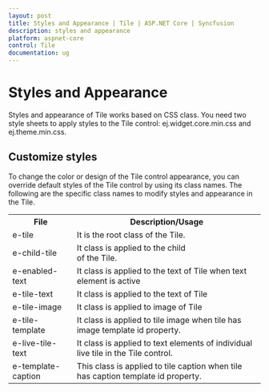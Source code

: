 ```yaml
---
layout: post
title: Styles and Appearance | Tile | ASP.NET Core | Syncfusion
description: styles and appearance
platform: aspnet-core
control: Tile
documentation: ug
---
```


# Styles and Appearance

Styles and appearance of Tile works based on CSS class. You need two style sheets to apply styles to the Tile control: ej.widget.core.min.css and ej.theme.min.css.

## Customize styles

To change the color or design of the Tile control appearance, you can override default styles of the Tile control by using its class names. The following are the specific class names to modify styles and appearance in the Tile.

<table>
<tr>
<th>
File</th><th>
Description/Usage</th></tr>
<tr>
<td>
e-tile</td><td>
It is the root class of the Tile.</td></tr>
<tr>
<td>
e-child-tile</td><td>
It class is applied to the child <div> of the Tile.</td></tr>
<tr>
<td>
e-enabled-text</td><td>
It class is applied to the text of Tile when text element is active</td></tr>
<tr>
<td>
e-tile-text</td><td>
It class is applied to the text of Tile</td></tr>
<tr>
<td>
e-tile-image</td><td>
It class is applied to image of Tile</td></tr>
<tr>
<td>
e-tile-template</td><td>
It class is applied to tile image when tile has image template id property.</td></tr>
<tr>
<td>
e-live-tile-text</td><td>
It class is applied to text elements of individual live tile in the Tile control.</td></tr>
<tr>
<td>
e-template-caption</td><td>
This class is applied to tile caption when tile has caption template id property.</td></tr>
</table>










